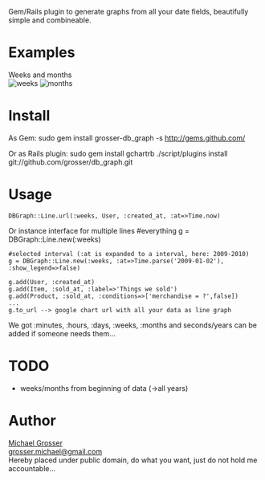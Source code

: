 Gem/Rails plugin to generate graphs from all your date fields, beautifully simple and combineable.

Examples
========
Weeks and months  
![weeks](http://chart.apis.google.com/chart?chxl=0:|0||||||||||10||||||||||20||||||||||30||||||||||40||||||||||50|||1:|6|16|25|35|45|54|64|74|83|93&cht=lc&chs=445x400&chdl=Product+created_at|Product+updated_at&chd=s:JTKPKLKMUNPQHQSKRNLGPPLKUHNNPFJLLPNJINQex19u5xrrNFKLD,HLJMONLJLNHPQNOLNPMMINNKPMPGKLFJLRQLKOOtsxxvw137MHOLF&chco=333300,bbbb33&chxt=x,y)
![months](http://chart.apis.google.com/chart?chxl=0:|1|2|3|4|5|6|7|8|9|10|11|12|1:|67|98|130|161|193|224|256|287|319|350&cht=lc&chs=445x400&chdl=Product+created_at|Product+updated_at&chd=s:QOQROONPM92L,OMPPOOMPO77N&chco=884466,22dddd&chxt=x,y)


Install
=======
As Gem:
    sudo gem install grosser-db_graph -s http://gems.github.com/

Or as Rails plugin:
    sudo gem install gchartrb
    ./script/plugins install git://github.com/grosser/db_graph.git


Usage
=====
    DBGraph::Line.url(:weeks, User, :created_at, :at=>Time.now)

Or instance interface for multiple lines
    #everything
    g = DBGraph::Line.new(:weeks)

    #selected interval (:at is expanded to a interval, here: 2009-2010)
    g = DBGraph::Line.new(:weeks, :at=>Time.parse('2009-01-02'), :show_legend=>false)
    
    g.add(User, :created_at)
    g.add(Item, :sold_at, :label=>'Things we sold')
    g.add(Product, :sold_at, :conditions=>['merchandise = ?',false])
    ...
    g.to_url --> google chart url with all your data as line graph

We got :minutes, :hours, :days, :weeks, :months and seconds/years can be added if someone needs them...

TODO
====
 - weeks/months from beginning of data (->all years)

Author
======
[Michael Grosser](http://pragmatig.wordpress.com)  
grosser.michael@gmail.com  
Hereby placed under public domain, do what you want, just do not hold me accountable...